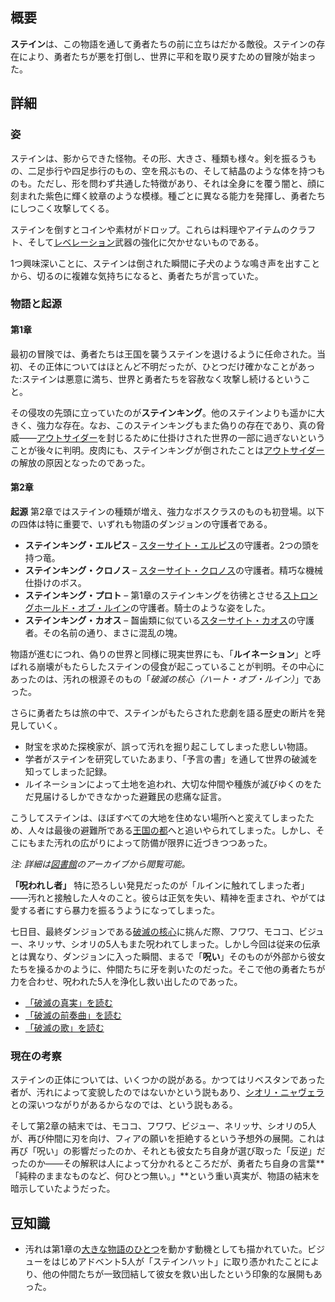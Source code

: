 <!-- title: ステインと汚れ -->
<!-- quote: 知らない奴が突然部屋に入ってきて、いきなり殴ってきたりはしないでしょう、普通。 -->
<!-- chapters: -1 -->
<!-- images: (ステイン全景 #1), (ステイン全景 #2), (ステイン コンセプトアート), (チャプター1トレーラーのステイン) --->
<!-- model: false -->

## 概要

**ステイン**は、この物語を通して勇者たちの前に立ちはだかる敵役。ステインの存在により、勇者たちが悪を打倒し、世界に平和を取り戻すための冒険が始まった。

## 詳細

### 姿

ステインは、影からできた怪物。その形、大きさ、種類も様々。剣を振るうもの、二足歩行や四足歩行のもの、空を飛ぶもの、そして結晶のような体を持つものも。ただし、形を問わず共通した特徴があり、それは全身にを覆う闇と、顔に刻まれた紫色に輝く紋章のような模様。種ごとに異なる能力を発揮し、勇者たちにしつこく攻撃してくる。

ステインを倒すとコインや素材がドロップ。これらは料理やアイテムのクラフト、そして[レベレーション](#entry:revelations-entry)武器の強化に欠かせないものである。

1つ興味深いことに、ステインは倒された瞬間に子犬のような鳴き声を出すことから、切るのに複雑な気持ちになると、勇者たちが言っていた。

### 物語と起源

#### 第1章

最初の冒険では、勇者たちは王国を襲うステインを退けるように任命された。当初、その正体についてはほとんど不明だったが、ひとつだけ確かなことがあった:ステインは悪意に満ち、世界と勇者たちを容赦なく攻撃し続けるということ。

その侵攻の先頭に立っていたのが**ステインキング**。他のステインよりも遥かに大きく、強力な存在。なお、このステインキングもまた偽りの存在であり、真の脅威――[アウトサイダー](#entry:outsider-entry)を封じるために仕掛けされた世界の一部に過ぎないということが後々に判明。皮肉にも、ステインキングが倒されたことは[アウトサイダー](#entry:outsider-entry)の解放の原因となったのであった。

#### 第2章

**起源**
第2章ではステインの種類が増え、強力なボスクラスのものも初登場。以下の四体は特に重要で、いずれも物語のダンジョンの守護者である。

- **ステインキング・エルピス** – [スターサイト・エルピス](#entry:star-site-elpis-entry)の守護者。2つの頭を持つ竜。
- **ステインキング・クロノス** – [スターサイト・クロノス](#entry:star-site-chronos-entry)の守護者。精巧な機械仕掛けのボス。
- **ステインキング・プロト** – 第1章のステインキングを彷彿とさせる[ストロングホールド・オブ・ルイン](#entry:stronghold-of-ruin-entry)の守護者。騎士のような姿をした。
- **ステインキング・カオス** – 齧歯類に似ている[スターサイト・カオス](#entry:star-site-chaos-entry)の守護者。その名前の通り、まさに混乱の塊。

物語が進むにつれ、偽りの世界と同様に現実世界にも、「**ルイネーション**」と呼ばれる崩壊がもたらしたステインの侵食が起こっていることが判明。その中心にあったのは、汚れの根源そのもの「_破滅の核心（ハート・オブ・ルイン）_」であった。

さらに勇者たちは旅の中で、ステインがもたらされた悲劇を語る歴史の断片を発見していく。

- 財宝を求めた探検家が、誤って汚れを掘り起こしてしまった悲しい物語。
- 学者がステインを研究していたあまり、「予言の書」を通して世界の破滅を知ってしまった記録。
- ルイネーションによって土地を追われ、大切な仲間や種族が滅びゆくのをただ見届けるしかできなかった避難民の悲痛な証言。

こうしてステインは、ほぼすべての大地を住めない場所へと変えてしまったため、人々は最後の避難所である[王国の都](#entry:libestal-ancient-entry)へと追いやられてしまった。しかし、そこにもまた汚れの広がりによって防備が限界に近づきつつあった。

_注: 詳細は[図書館](#entry:library-entry)のアーカイブから閲覧可能。_

**「呪われし者」**
特に恐ろしい発見だったのが「ルインに触れてしまった者」――汚れと接触した人々のこと。彼らは正気を失い、精神を歪まされ、やがては愛する者にすら暴力を振るうようになってしまった。

七日目、最終ダンジョンである[破滅の核心](#entry:heart-of-ruin-entry)に挑んだ際、フワワ、モココ、ビジュー、ネリッサ、シオリの5人もまた呪われてしまった。しかし今回は従来の伝承とは異なり、ダンジョンに入った瞬間、まるで「**呪い**」そのものが外部から彼女たちを操るかのように、仲間たちに牙を剥いたのだった。そこで他の勇者たちが力を合わせ、呪われた5人を浄化し救い出したのであった。

- [「破滅の真実」を読む](#text:the-truth-of-ruin)
- [「破滅の前奏曲」を読む](#text:prelude-of-ruin)
- [「破滅の歌」を読む](#text:song-of-ruin)

### 現在の考察

ステインの正体については、いくつかの説がある。かつてはリベスタンであった者が、汚れによって変貌したのではないかという説もあり、[シオリ・ニャヴェラ](https://www.reddit.com/r/Hololive/comments/1fbq036/enreco_theory_about_the-stains/)との深いつながりがあるからなのでは、という説もある。

そして第2章の結末では、モココ、フワワ、ビジュー、ネリッサ、シオリの5人が、再び仲間に刃を向け、フィアの願いを拒絶するという予想外の展開。これは再び「呪い」の影響だったのか、それとも彼女たち自身が選び取った「反逆」だったのか――その解釈は人によって分かれるところだが、勇者たち自身の言葉**「純粋のままなものなど、何ひとつ無い。」**という重い真実が、物語の結末を暗示していたようだった。

## 豆知識

- 汚れは第1章の[大きな物語のひとつ](#entry:the-corruption-entry)を動かす動機としても描かれていた。ビジューをはじめアドベント5人が「ステインハット」に取り憑かれたことにより、他の仲間たちが一致団結して彼女を救い出したという印象的な展開もあった。
